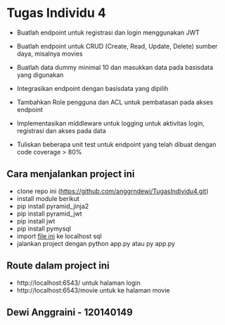 # Tugas Individu 4

- Buatlah endpoint untuk registrasi dan login menggunakan JWT

- Buatlah endpoint untuk CRUD (Create, Read, Update, Delete) sumber daya, misalnya movies

- Buatlah data dummy minimal 10 dan masukkan data pada basisdata yang digunakan

- Integrasikan endpoint dengan basisdata yang dipilih

- Tambahkan Role pengguna dan ACL untuk pembatasan pada akses endpoint

- Implementasikan middleware untuk logging untuk aktivitas login, registrasi dan akses pada data

- Tuliskan beberapa unit test untuk endpoint yang telah dibuat dengan code coverage > 80%

## Cara menjalankan project ini

- clone repo ini (https://github.com/anggrndewi/TugasIndividu4.git)
- install module berikut
- pip install pyramid_jinja2
- pip install pyramid_jwt
- pip install jwt
- pip install pymysql
- import [file ini](https://github.com/anggrndewi/TugasIndividu4/blob/main/pyramid-tugasmovie.sql) ke localhost sql
- jalankan project dengan python app.py atau py app.py

## Route dalam project ini
- http://localhost:6543/ untuk halaman login
- http://localhost:6543/movie untuk ke halaman movie

## Dewi Anggraini - 120140149
